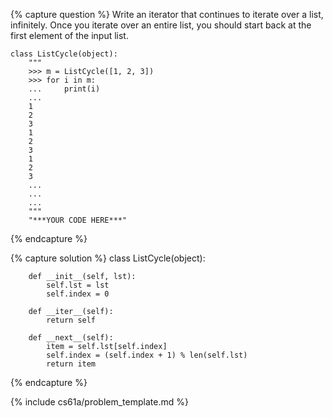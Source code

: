 {% capture question %}
Write an iterator that continues to iterate over a list, infinitely. Once you iterate over an entire list, you should start back at the first element of the input list.

    class ListCycle(object):
        """
        >>> m = ListCycle([1, 2, 3])
        >>> for i in m:
        ...     print(i)
        ...
        1
        2
        3
        1
        2
        3
        1
        2
        3
        ...
        ...
        ...
        """
        "***YOUR CODE HERE***"

{% endcapture %}

{% capture solution %}
    class ListCycle(object):

        def __init__(self, lst):
            self.lst = lst
            self.index = 0

        def __iter__(self):
            return self

        def __next__(self):
            item = self.lst[self.index]
            self.index = (self.index + 1) % len(self.lst)
            return item
{% endcapture %}

{% include cs61a/problem_template.md %}
